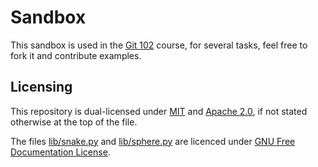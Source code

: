 # Sandbox

This sandbox is used in the [Git 102](https://github.com/indietyp/git-102) course, for several tasks, feel free to fork
it and contribute examples.

## Licensing

This repository is dual-licensed under [MIT](LICENSE-MIT.md) and [Apache 2.0](LICENSE-APACHE.md), if not stated
otherwise at the top of the file.

The files [lib/snake.py](lib/snake.py) and [lib/sphere.py](lib/sphere.py) are licenced
under [GNU Free Documentation License](LICENSE-GFDL.md). 
